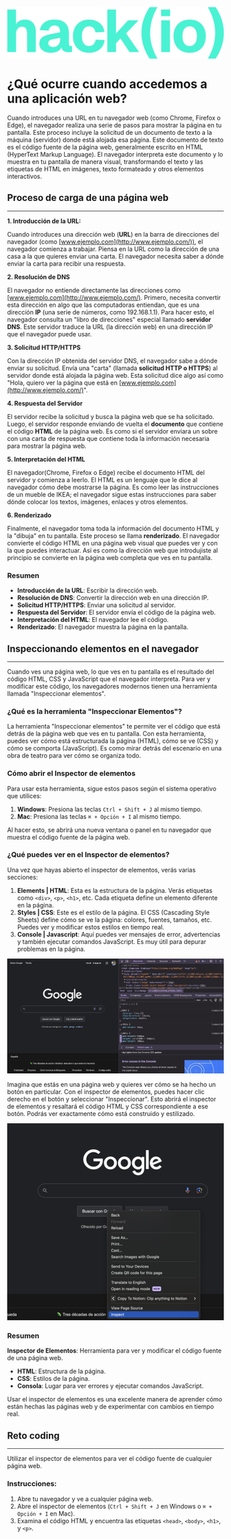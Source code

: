 <div style="text-align: center;">
  <img src="https://github.com/Hack-io-Data/Imagenes/blob/main/01-LogosHackio/logo_celeste@4x.png?raw=true" alt="logo hack(io)" />
</div>

# ¿Qué ocurre cuando accedemos a una aplicación web?
Cuando introduces una URL en tu navegador web (como Chrome, Firefox o Edge), el navegador realiza una serie de pasos para mostrar la página en tu pantalla. Este proceso incluye la solicitud de un documento de texto a la máquina (servidor) donde está alojada esa página. Este documento de texto es el código fuente de la página web, generalmente escrito en HTML (HyperText Markup Language). El navegador interpreta este documento y lo muestra en tu pantalla de manera visual, transformando el texto y las etiquetas de HTML en imágenes, texto formateado y otros elementos interactivos.

## Proceso de carga de una página web

---

**1. Introducción de la URL:**

Cuando introduces una dirección web (**URL**) en la barra de direcciones del navegador (como [www.ejemplo.com](http://www.ejemplo.com/)), el navegador comienza a trabajar. Piensa en la URL como la dirección de una casa a la que quieres enviar una carta. El navegador necesita saber a dónde enviar la carta para recibir una respuesta.

**2. Resolución de DNS**

El navegador no entiende directamente las direcciones como [www.ejemplo.com](http://www.ejemplo.com/). Primero, necesita convertir esta dirección en algo que las computadoras entiendan, que es una dirección **IP** (una serie de números, como 192.168.1.1). Para hacer esto, el navegador consulta un "libro de direcciones" especial llamado **servidor DNS**. Este servidor traduce la URL (la dirección web) en una dirección IP que el navegador puede usar.

**3. Solicitud HTTP/HTTPS**

Con la dirección IP obtenida del servidor DNS, el navegador sabe a dónde enviar su solicitud. Envía una "carta" (llamada **solicitud HTTP o HTTPS**) al servidor donde está alojada la página web. Esta solicitud dice algo así como "Hola, quiero ver la página que está en [www.ejemplo.com](http://www.ejemplo.com/)".

**4. Respuesta del Servidor**

El servidor recibe la solicitud y busca la página web que se ha solicitado. Luego, el servidor responde enviando de vuelta el **documento** que contiene el código **HTML** de la página web. Es como si el servidor enviara un sobre con una carta de respuesta que contiene toda la información necesaria para mostrar la página web.

**5. Interpretación del HTML**

El navegador(Chrome, Firefox o Edge) recibe el documento HTML del servidor y comienza a leerlo. El HTML es un lenguaje que le dice al navegador cómo debe mostrarse la página. Es como leer las instrucciones de un mueble de IKEA; el navegador sigue estas instrucciones para saber dónde colocar los textos, imágenes, enlaces y otros elementos.

**6. Renderizado**

Finalmente, el navegador toma toda la información del documento HTML y la "dibuja" en tu pantalla. Este proceso se llama **renderizado**. El navegador convierte el código HTML en una página web visual que puedes ver y con la que puedes interactuar. Así es como la dirección web que introdujiste al principio se convierte en la página web completa que ves en tu pantalla.

### Resumen

- **Introducción de la URL**: Escribir la dirección web.
- **Resolución de DNS**: Convertir la dirección web en una dirección IP.
- **Solicitud HTTP/HTTPS**: Enviar una solicitud al servidor.
- **Respuesta del Servidor**: El servidor envía el código de la página web.
- **Interpretación del HTML**: El navegador lee el código.
- **Renderizado**: El navegador muestra la página en la pantalla.


## Inspeccionando elementos en el navegador

---

Cuando ves una página web, lo que ves en tu pantalla es el resultado del código HTML, CSS y JavaScript que el navegador interpreta. Para ver y modificar este código, los navegadores modernos tienen una herramienta llamada "Inspeccionar elementos".

### ¿Qué es la herramienta "Inspeccionar Elementos"?

La herramienta "Inspeccionar elementos" te permite ver el código que está detrás de la página web que ves en tu pantalla. Con esta herramienta, puedes ver cómo está estructurada la página (HTML), cómo se ve (CSS) y cómo se comporta (JavaScript). Es como mirar detrás del escenario en una obra de teatro para ver cómo se organiza todo.

### Cómo abrir el Inspector de elementos

Para usar esta herramienta, sigue estos pasos según el sistema operativo que utilices:

1. **Windows**: Presiona las teclas `Ctrl + Shift + J` al mismo tiempo.
2. **Mac**: Presiona las teclas `⌘ + Opción + I` al mismo tiempo.

Al hacer esto, se abrirá una nueva ventana o panel en tu navegador que muestra el código fuente de la página web.

### ¿Qué puedes ver en el Inspector de elementos?

Una vez que hayas abierto el inspector de elementos, verás varias secciones:

1. **Elements | HTML**: Esta es la estructura de la página. Verás etiquetas como `<div>`, `<p>`, `<h1>`, etc. Cada etiqueta define un elemento diferente en la página.
2. **Styles | CSS**: Este es el estilo de la página. El CSS (Cascading Style Sheets) define cómo se ve la página: colores, fuentes, tamaños, etc. Puedes ver y modificar estos estilos en tiempo real.
3. **Console | Javascript**: Aquí puedes ver mensajes de error, advertencias y también ejecutar comandos JavaScript. Es muy útil para depurar problemas en la página.

![Screenshot 2024-06-06 at 19.21.47.png](./Imagenes/queocurre_1.png)

Imagina que estás en una página web y quieres ver cómo se ha hecho un botón en particular. Con el inspector de elementos, puedes hacer clic derecho en el botón y seleccionar "Inspeccionar". Esto abrirá el inspector de elementos y resaltará el código HTML y CSS correspondiente a ese botón. Podrás ver exactamente cómo está construido y estilizado.

![Screenshot 2024-06-06 at 19.26.33.png](./Imagenes/queocurre_2.png)

### Resumen
**Inspector de Elementos**: Herramienta para ver y modificar el código fuente de una página web.

- **HTML**: Estructura de la página.
- **CSS**: Estilos de la página.
- **Consola**: Lugar para ver errores y ejecutar comandos JavaScript.


Usar el inspector de elementos es una excelente manera de aprender cómo están hechas las páginas web y de experimentar con cambios en tiempo real.

## Reto coding

---

Utilizar el inspector de elementos para ver el código fuente de cualquier página web.

### **Instrucciones:**

1. Abre tu navegador y ve a cualquier página web.
2. Abre el inspector de elementos (`Ctrl + Shift + J` en Windows o `⌘ + Opción + I` en Mac).
3. Examina el código HTML y encuentra las etiquetas `<head>`, `<body>`, `<h1>`, y `<p>`.